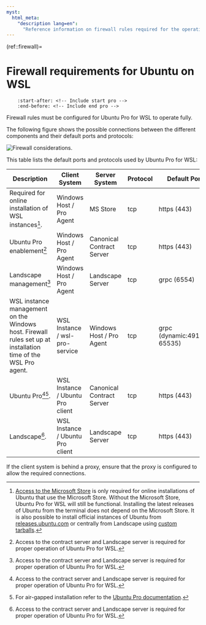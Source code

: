```yaml
---
myst:
  html_meta:
    "description lang=en":
      "Reference information on firewall rules required for the operation of Ubuntu Pro for WSL."
---
```


(ref::firewall)=
# Firewall requirements for Ubuntu on WSL

```{include} ../pro_content_notice.txt
    :start-after: <!-- Include start pro -->
    :end-before: <!-- Include end pro -->
```

Firewall rules must be configured for Ubuntu Pro for WSL to operate fully.

The following figure shows the possible connections between the different components and their default ports and protocols:

![Firewall considerations.](../diagrams/structurizr-Firewall.png)

This table lists the default ports and protocols used by Ubuntu Pro for WSL:

| Description | Client System | Server System | Protocol | Default Port | Target address |
|-------------|---------------|---------------|----------|--------------|----------------|
| Required for online installation of WSL instances[^1].|Windows Host / Pro Agent |MS Store | tcp | https (443) | See [Microsoft documentation](https://learn.microsoft.com/en-us/windows/privacy/manage-windows-11-endpoints) for a list of addresses to allow. |
| Ubuntu Pro enablement[^2] | Windows Host / Pro Agent |Canonical Contract Server |tcp | https (443) | `contracts.canonical.com` |
| Landscape management[^2] | Windows Host / Pro Agent | Landscape Server | tcp | grpc (6554) | On-premise Landscape address |
| WSL instance management on the Windows host. Firewall rules set up at installation time of the WSL Pro agent. | WSL Instance / wsl-pro-service | Windows Host / Pro Agent | tcp | grpc (dynamic:49152-65535) | Hyper-V Virtual Ethernet Adapter IP |
| Ubuntu Pro[^2][^3]. | WSL Instance / Ubuntu Pro client | Canonical Contract Server | tcp | https (443) | `contracts.canonical.com` |
| Landscape[^2]. |  WSL Instance / Ubuntu Pro client | Landscape Server | tcp | https (443) | On-premise Landscape address |

If the client system is behind a proxy, ensure that the proxy is configured to allow the required connections.

[^1]: [Access to the Microsoft Store](https://learn.microsoft.com/en-us/windows/privacy/manage-windows-11-endpoints) is only required for online installations of Ubuntu that use the Microsoft Store. Without the Microsoft Store, Ubuntu Pro for WSL will still be functional. Installing the latest releases of Ubuntu from the terminal does not depend on the Microsoft Store. It is also possible to install official instances of Ubuntu from [releases.ubuntu.com](https://releases.ubuntu.com) or centrally from Landscape using [custom tarballs](howto::custom-distro).

[^2]: Access to the contract server and Landscape server is required for proper operation of Ubuntu Pro for WSL.

[^3]: For air-gapped installation refer to the [Ubuntu Pro documentation](https://canonical-ubuntu-pro-client.readthedocs-hosted.com/en/latest/explanations/using_pro_offline/).
